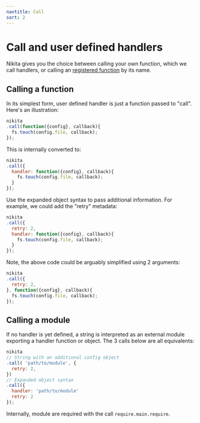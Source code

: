 ```yaml
---
navtitle: Call
sort: 2
---
```


# Call and user defined handlers

Nikita gives you the choice between calling your own function, which we call handlers, or calling an [registered function][registered] by its name.

## Calling a function

In its simplest form, user defined handler is just a function passed to "call". Here's an illustration:

```js
nikita
.call(function({config}, callback){
  fs.touch(config.file, callback);
});
```

This is internally converted to:

```js
nikita
.call({
  handler: function({config}, callback){
    fs.touch(config.file, callback);
  }
});
```

Use the expanded object syntax to pass additional information. For example, we could add the "retry" metadata:

```js
nikita
.call({
  retry: 2,
  handler: function({config}, callback){
    fs.touch(config.file, callback);
  }
});
```

Note, the above code could be arguably simplified using 2 arguments:

```js
nikita
.call({
  retry: 2,
}, function({config}, callback){
  fs.touch(config.file, callback);
});
```

## Calling a module

If no handler is yet defined, a string is interpreted as an external module exporting a handler function or object. The 3 calls below are all equivalents:

```js
nikita
// String with an additional config object
.call( 'path/to/module', {
  retry: 2,
})
// Expanded object syntax
.call({
  handler: 'path/to/module'
  retry: 2
});
```

Internally, module are required with the call `require.main.require`.

[registered]: ./registered_handlers
